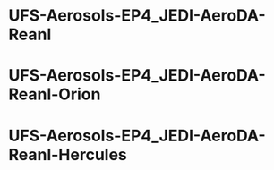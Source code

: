 # UFS-Aerosols-EP4_JEDI-AeroDA-Reanl
# UFS-Aerosols-EP4_JEDI-AeroDA-Reanl-Orion
# UFS-Aerosols-EP4_JEDI-AeroDA-Reanl-Hercules
